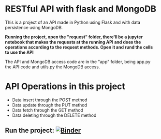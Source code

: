 # RESTful API with flask and MongoDB

This is a project of an API made in Python using Flask and with data persistence using MongoDB.

**Running the project, open the "request" folder, there'll be a jupyter notebook that makes the requests at the running API and does the operations according to the request methods. Open it and rund the cells to use the API**

The API and MongoDB access code are in the "app" folder, being app.py the API code and utils.py the MongoDB access.

# API Operations in this project

* Data insert through the POST method
* Data update through the PUT method
* Data fetch through the GET method
* Data deleting through the DELETE method

## Run the project: [![Binder](https://mybinder.org/badge_logo.svg)](https://mybinder.org/v2/gh/gustavo-candido-silva/Python-RESTful-API-using-Flask-and-MongoDB.git/master?urlpath=lab)
